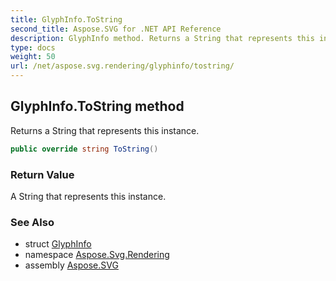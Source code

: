```yaml
---
title: GlyphInfo.ToString
second_title: Aspose.SVG for .NET API Reference
description: GlyphInfo method. Returns a String that represents this instance
type: docs
weight: 50
url: /net/aspose.svg.rendering/glyphinfo/tostring/
---
```

## GlyphInfo.ToString method

Returns a String that represents this instance.

```csharp
public override string ToString()
```

### Return Value

A String that represents this instance.

### See Also

* struct [GlyphInfo](../)
* namespace [Aspose.Svg.Rendering](../../../aspose.svg.rendering/)
* assembly [Aspose.SVG](../../../)
